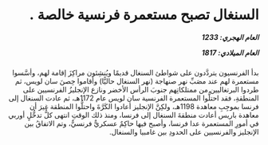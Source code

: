 <h1 dir="rtl">السنغال تصبح مستعمرة فرنسية خالصة .</h1>

<h5 dir="rtl">العام الهجري:  1233

العام الميلادي: 1817

</h5>

<p dir="rtl">بدأ الفرنسيون يتردَّدون على شواطئ السنغال قديمًا ويُنشِئون مراكِزَ إقامة لهم، وأسَّسوا مستعمرة لهم عند مصَبِّ نهر صنهاجة (نهر السنغال حاليًّا) وأقاموا حِصنَ سان لويس، ثم طردوا البرتغاليين من ممتلكاتِهم جنوبَ الرأس الأخضر ونازع الإنجليزُ الفرنسيين على المنطقةِ، فقد احتلُّوا المستعمرة الفرنسية سان لويس عام 1172هـ، ثم عادت السنغال إلى فرنسا بموجِبِ معاهدة 1198هـ، ولكِنَّ الإنجليز أعادوا الكَرَّةَ واحتلُّوا المنطقة غيرَ أن معاهدة باريس أعادت منطقةَ السنغال إلى فرنسا، ومنذ ذلك الوقتِ انتهى كلُّ تدخُّلٍ أوربي في أمورِ المستعمرة عدا فرنسا، وأصبح فيها حاكِمٌ عسكريٌّ فرنسيٌّ، وتم الاتفاقُ بين الإنجليز والفرنسيين على الحدودِ بين غامبيا والسنغال.</p></br>
